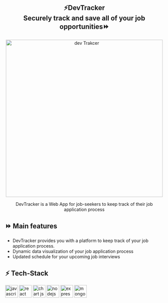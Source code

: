 
<h2><p align="center"><strong>⚡DevTracker</strong><br />
  Securely track and save all of your job opportunities⏩</p></h2>
<p align="center"><img src="dev-tracker-app/client/public/img/DevTracker App.gif" alt="dev Trakcer" width="500"></p>
<p align="center">DevTracker is a Web App for job-seekers to keep track of their job application process </br>


## ⏩ Main features<br/>
- DevTracker provides you with a platform to keep track of your job application process.
- Dynamic data visualization of your job application process
- Updated schedule for your upcoming job interviews

## ⚡ Tech-Stack
<p align="left"> 
   <img src="https://icongr.am/devicon/javascript-original.svg?size=128&color=currentColor" alt="javascript" width="40" height="40"/>
   <img src="https://icongr.am/devicon/react-original.svg?size=128&color=currentColor" alt="react" width="40" height="40"/>
  <img src= "http://www.chartjs.org.s3-website-eu-west-1.amazonaws.com/img/chartjs-logo.svg" alt="chart js" width="40" height="40"/>
   <img src="https://icongr.am/devicon/nodejs-original-wordmark.svg?size=128&color=currentColor" alt="nodejs" width="40" height="40"/>
  <img src="https://icongr.am/devicon/express-original-wordmark.svg?size=128&color=currentColor" alt="express" width="40" height="40"/>
  <img src="https://icongr.am/devicon/mongodb-original-wordmark.svg?size=128&color=currentColor" alt="mongodb" width="40" height="40"/>

</p>



